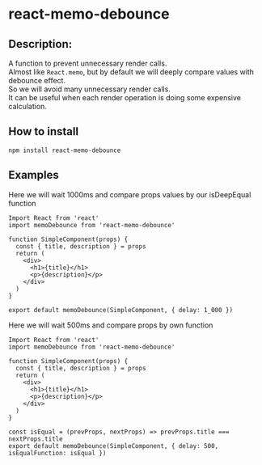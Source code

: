 # react-memo-debounce

## Description:

A function to prevent unnecessary render calls. <br />
Almost like `React.memo`, but by default we will deeply compare values with debounce effect. <br />
So we will avoid many unnecessary render calls. <br />
It can be useful when each render operation is doing some expensive calculation. <br />

## How to install
```
npm install react-memo-debounce
```

## Examples

Here we will wait 1000ms and compare props values by our isDeepEqual function
```
Import React from 'react'
import memoDebounce from 'react-memo-debounce'

function SimpleComponent(props) {
  const { title, description } = props
  return (
    <div>
      <h1>{title}</h1>
      <p>{description}</p>
    </div>
  )
}

export default memoDebounce(SimpleComponent, { delay: 1_000 })
```

Here we will wait 500ms and compare props by own function
```
Import React from 'react'
import memoDebounce from 'react-memo-debounce'

function SimpleComponent(props) {
  const { title, description } = props
  return (
    <div>
      <h1>{title}</h1>
      <p>{description}</p>
    </div>
  )
}

const isEqual = (prevProps, nextProps) => prevProps.title === nextProps.title
export default memoDebounce(SimpleComponent, { delay: 500, isEqualFunction: isEqual })
```

